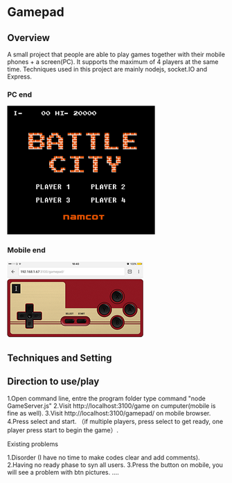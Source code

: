 # Gamepad

## Overview

A small project that people are able to play games together with their mobile phones + a screen(PC). It supports the maximum of 4 players at the same time. Techniques used in this project are mainly nodejs, socket.IO and Express.


### PC end
![Play .gif animation](readme_img/Play.gif)


### Mobile end
![Gamepad image](readme_img/gamepad.png)

## Techniques and Setting


## Direction to use/play

1.Open command line, entre the program folder type command "node GameServer.js"
2.Visit http://localhost:3100/game on cumputer(mobile is fine as well).
3.Visit http://localhost:3100/gamepad/ on mobile browser.
4.Press select and start. （if multiple players, press select to get ready, one player press start to begin the game）.


Existing problems

1.Disorder (I have no time to make codes clear and add comments).
2.Having no ready phase to syn all users.
3.Press the button on mobile, you will see a problem with btn pictures.
....
